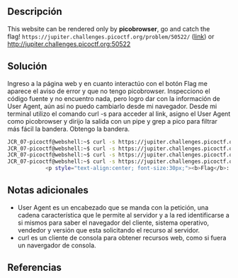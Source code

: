 
## Descripción

This website can be rendered only by **picobrowser**, go and catch the flag! `https://jupiter.challenges.picoctf.org/problem/50522/` ([link](https://jupiter.challenges.picoctf.org/problem/50522/)) or http://jupiter.challenges.picoctf.org:50522

## Solución

Ingreso a la página web y en cuanto interactúo con el botón Flag me aparece el aviso de error y que no tengo picobrowser.
Inspecciono el código fuente y no encuentro nada, pero logro dar con la información de User Agent, aún así no puedo cambiarlo desde mi navegador.
Desde mi terminal utilizo el comando curl -s para acceder al link, asigno el User Agent como picobrowser y dirijo la salida con un pipe y grep a pico para filtrar más fácil la bandera.
Obtengo la bandera.
``` bash
JCR_07-picoctf@webshell:~$ curl -s https://jupiter.challenges.picoctf.org/problem/50522/ -H "User-Agent: picobrowser" | grep picoCTF
JCR_07-picoctf@webshell:~$ curl -s https://jupiter.challenges.picoctf.org/problem/50522/ -H User-Agent:"picobrowser" | grep picoCTF
JCR_07-picoctf@webshell:~$ curl -s https://jupiter.challenges.picoctf.org/problem/50522/ -H "User~Agent: picobrowser" | grep picoCTF
JCR_07-picoctf@webshell:~$ curl -s https://jupiter.challenges.picoctf.org/problem/50522/flag -H "User-Agent: picobrowser" | grep picoCTF
            <p style="text-align:center; font-size:30px;"><b>Flag</b>: <code>picoCTF{p1c0_s3cr3t_ag3nt_51414fa7}</code></p>
```

## Notas adicionales

- User Agent es un encabezado que se manda con la petición, una cadena característica que le permite al servidor y a la red identificarse a si mismos para saber el navegador del cliente, sistema operativo, vendedor y versión que esta solicitando el recurso al servidor.
- curl es un cliente de consola para obtener recursos web, como si fuera un navergador de consola.

## Referencias
